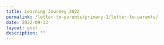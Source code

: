 ```yaml
---
title: Learning Journey 2022
permalink: /letter-to-parents/primary-1/letter-to-parents/
date: 2022-09-13
layout: post
description: ""
---
```



